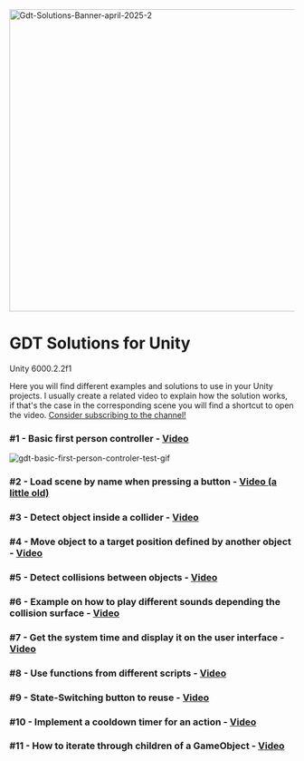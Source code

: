 <img width="2800" height="533" alt="Gdt-Solutions-Banner-april-2025-2" src="https://github.com/user-attachments/assets/c9945a7b-02d0-4982-84ca-352a89191dfe" />


# GDT Solutions for Unity
Unity 6000.2.2f1

Here you will find different examples and solutions to use in your Unity projects. I usually create a related video to explain how the solution works, if that's the case in the corresponding scene you will find a shortcut to open the video. 
[Consider subscribing to the channel!](https://www.youtube.com/@GameDevTraumEN?sub_confirmation=1)

### #1 - Basic first person controller - [Video](https://www.youtube.com/watch?v=C9qj7dz-q-U)
![gdt-basic-first-person-controler-test-gif](https://github.com/user-attachments/assets/76ac7714-887b-418f-8162-5e9f55b8b39d)

### #2 - Load scene by name when pressing a button - [Video (a little old)](https://youtu.be/05OfmBIf5os)

### #3 - Detect object inside a collider - [Video](https://www.youtube.com/watch?v=v8gZMi8IJxU)

### #4 - Move object to a target position defined by another object - [Video](https://www.youtube.com/watch?v=a1ENo0mO7To)

### #5 - Detect collisions between objects - [Video](https://www.youtube.com/watch?v=bukNHwYH85Q)

### #6 - Example on how to play different sounds depending the collision surface - [Video](https://www.youtube.com/watch?v=lBTtzqfaNdM)

### #7 - Get the system time and display it on the user interface - [Video](https://www.youtube.com/watch?v=E8-k9_DdkBg)

### #8 - Use functions from different scripts - [Video](https://www.youtube.com/watch?v=7Faxe1-sFhQ)

### #9 - State-Switching button to reuse - [Video](https://www.youtube.com/watch?v=gxukilFKnps)

### #10 - Implement a cooldown timer for an action - [Video](https://www.youtube.com/watch?v=5aMe9IdX5ng)

### #11 - How to iterate through children of a GameObject - [Video](https://www.youtube.com/watch?v=C33xj4hjg_E)

